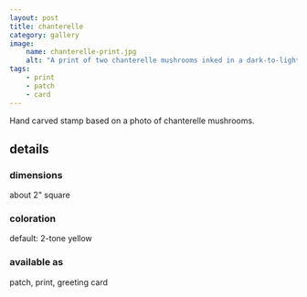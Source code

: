```yaml
---
layout: post
title: chanterelle
category: gallery
image: 
    name: chanterelle-print.jpg
    alt: "A print of two chanterelle mushrooms inked in a dark-to-light yellow gradient."
tags:
    - print
    - patch
    - card
---
```


Hand carved stamp based on a photo of chanterelle mushrooms.

## details

### dimensions

about 2" square

### coloration

default: 2-tone yellow

### available as

patch, print, greeting card
